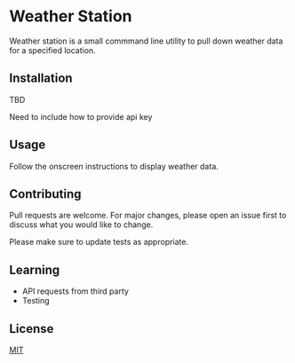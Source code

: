﻿# Weather Station

Weather station is a small commmand line utility to pull down weather data for a specified location.

## Installation

TBD

Need to include how to provide api key

## Usage

Follow the onscreen instructions to display weather data.

## Contributing
Pull requests are welcome. For major changes, please open an issue first to discuss what you would like to change.

Please make sure to update tests as appropriate.

## Learning

- API requests from third party
- Testing

## License
[MIT](https://choosealicense.com/licenses/mit/)